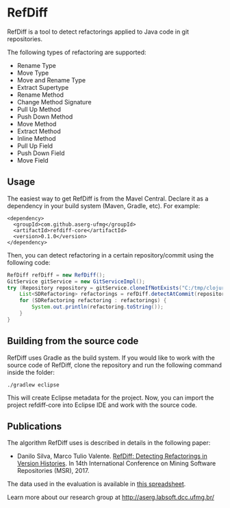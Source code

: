 # RefDiff

RefDiff is a tool to detect refactorings applied to Java code in git repositories.

The following types of refactoring are supported:

* Rename Type
* Move Type
* Move and Rename Type 
* Extract Supertype
* Rename Method 
* Change Method Signature 
* Pull Up Method 
* Push Down Method 
* Move Method 
* Extract Method 
* Inline Method 
* Pull Up Field 
* Push Down Field 
* Move Field 


## Usage

The easiest way to get RefDiff is from the Mavel Central. Declare it as a dependency in your build system (Maven, Gradle, etc). For example:

```
<dependency>
  <groupId>com.github.aserg-ufmg</groupId>
  <artifactId>refdiff-core</artifactId>
  <version>0.1.0</version>
</dependency>
```

Then, you can detect refactoring in a certain repository/commit using the following code:

```java
RefDiff refDiff = new RefDiff();
GitService gitService = new GitServiceImpl(); 
try (Repository repository = gitService.cloneIfNotExists("C:/tmp/clojure", "https://github.com/refdiff-data/clojure.git")) {
    List<SDRefactoring> refactorings = refDiff.detectAtCommit(repository, "17217a1");
    for (SDRefactoring refactoring : refactorings) {
        System.out.println(refactoring.toString());
    }
}
```

## Building from the source code

RefDiff uses Gradle as the build system. If you would like to work with the source code of RefDiff, clone the repository and run the following command inside the folder:

    ./gradlew eclipse

This will create Eclipse metadata for the project. Now, you can import the project refdiff-core into Eclipse IDE and work with the source code.


## Publications

The algorithm RefDiff uses is described in details in the following paper:

* Danilo Silva, Marco Tulio Valente. [RefDiff: Detecting Refactorings in Version Histories](http://www.dcc.ufmg.br/~mtov/pub/2017-msr.pdf). In 14th International Conference on Mining Software Repositories (MSR), 2017.

The data used in the evaluation is available in [this spreadsheet](refdiff-evaluation/data/evaluation-oracle.xlsx).

Learn more about our research group at http://aserg.labsoft.dcc.ufmg.br/
